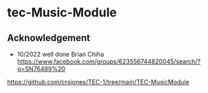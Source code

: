 # tec-Music-Module






## Acknowledgement
- 10/2022  well done Brian Chiha
https://www.facebook.com/groups/623556744820045/search/?q=SN76489%20

https://github.com/crsjones/TEC-1/tree/main/TEC-MusicModule

